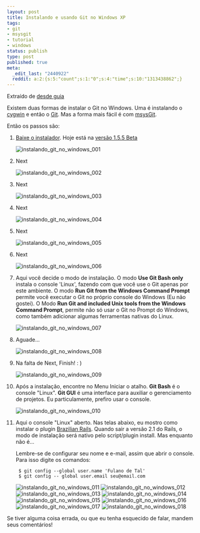```yaml
---
layout: post
title: Instalando e usando Git no Windows XP
tags:
- git
- msysgit
- tutorial
- windows
status: publish
type: post
published: true
meta:
  _edit_last: "2440922"
  reddit: a:2:{s:5:"count";s:1:"0";s:4:"time";s:10:"1313438862";}
---
```

Extraído de [desde guia](http://github.com/guides/using-git-and-github-for-the-windows-for-newbies)

Existem duas formas de instalar o Git no Windows. Uma é instalando o [cygwin](http://www.cygwin.com/) e então o [Git](http://git.or.cz/). Mas a forma mais fácil é com [msysGit](http://code.google.com/p/msysgit/).

Então os passos são:

1. [Baixe o instalador](http://code.google.com/p/msysgit/downloads/list). Hoje está na [versão 1.5.5 Beta](http://msysgit.googlecode.com/files/Git-1.5.5-preview20080413.exe)

	<img src="/images/posts/instalando_git_no_windows_001.png" alt="instalando_git_no_windows_001" />

1. Next

	<img src="/images/posts/instalando_git_no_windows_002.png" alt="instalando_git_no_windows_002" />

1. Next

	<img src="/images/posts/instalando_git_no_windows_003.png" alt="instalando_git_no_windows_003" />

1. Next

	<img src="/images/posts/instalando_git_no_windows_004.png" alt="instalando_git_no_windows_004" />

1. Next

	<img src="/images/posts/instalando_git_no_windows_005.png" alt="instalando_git_no_windows_005" />

1. Next

	<img src="/images/posts/instalando_git_no_windows_006.png" alt="instalando_git_no_windows_006" />

1. Aqui você decide o modo de instalação. O modo <strong>Use Git Bash only</strong> instala o console 'Linux', fazendo com que você use o Git apenas por este ambiente. O modo <strong>Run Git from the Windows Command Prompt</strong> permite você executar o Git no próprio console do Windows (Eu não gostei). O Modo <strong>Run Git and included Unix tools from the Windows Command Prompt</strong>, permite não só usar o Git no Prompt do Windows, como também adicionar algumas ferramentas nativas do Linux.

	<img src="/images/posts/instalando_git_no_windows_007.png" alt="instalando_git_no_windows_007" />

1. Aguade...

	<img src="/images/posts/instalando_git_no_windows_008.png" alt="instalando_git_no_windows_008" />

1. Na falta de Next, Finish! : )

	<img src="/images/posts/instalando_git_no_windows_009.png" alt="instalando_git_no_windows_009" />

1. Após a instalação, encontre no Menu Iniciar o atalho. <strong>Git Bash</strong> é o console "Linux". <strong>Git GUI</strong> é uma interface para auxiliar o gerenciamento de projetos. Eu particulamente, prefiro usar o console.

	<img src="/images/posts/instalando_git_no_windows_010.png" alt="instalando_git_no_windows_010" />

1. Aqui o console "Linux" aberto. Nas telas abaixo, eu mostro como instalar o plugin [Brazilian Rails](http://brazilian-rails.rubyforge.org/). Quando sair a versão 2.1 do Rails, o modo de instalação será nativo pelo script/plugin install. Mas enquanto não é...

	Lembre-se de configurar seu nome e e-mail, assim que abrir o console. Para isso digite os comandos:

		$ git config --global user.name 'Fulano de Tal'
		$ git config -- global user.email seu@email.com

	<img src="/images/posts/instalando_git_no_windows_011.png" alt="instalando_git_no_windows_011" />

	<img src="/images/posts/instalando_git_no_windows_012.png" alt="instalando_git_no_windows_012" />

	<img src="/images/posts/instalando_git_no_windows_013.png" alt="instalando_git_no_windows_013" />

	<img src="/images/posts/instalando_git_no_windows_014.png" alt="instalando_git_no_windows_014" />

	<img src="/images/posts/instalando_git_no_windows_015.png" alt="instalando_git_no_windows_015" />

	<img src="/images/posts/instalando_git_no_windows_016.png" alt="instalando_git_no_windows_016" />

	<img src="/images/posts/instalando_git_no_windows_017.png" alt="instalando_git_no_windows_017" />

	<img src="/images/posts/instalando_git_no_windows_018.png" alt="instalando_git_no_windows_018" />

Se tiver alguma coisa errada, ou que eu tenha esquecido de falar, mandem seus comentários!
